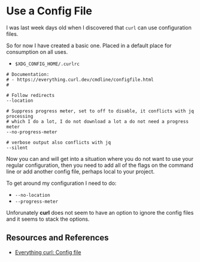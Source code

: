 # Use a Config File

I was last week days old when I discovered that `curl` can use configuration files.

So for now I have created a basic one. Placed in a default place for consumption on all uses.

- `$XDG_CONFIG_HOME/.curlrc`

```
# Documentation:
# - https://everything.curl.dev/cmdline/configfile.html
#

# Follow redirects
--location

# Suppress progress meter, set to off to disable, it conflicts with jq processing
# which I do a lot, I do not download a lot a do not need a progress meter
--no-progress-meter

# verbose output also conflicts with jq
--silent
```

Now you can and will get into a situation where you do not want to use your regular configuration, then you need to add all of the flags on the command line or add  another config file, perhaps local to your project.

To get around my configuration I need to do:

- `--no-location`
- `--progress-meter`

Unforunately **curl** does not seem to have an option to ignore the config files and it seems to stack the options.

## Resources and References

- [Everything curl: Config file](https://everything.curl.dev/cmdline/configfile.html)
